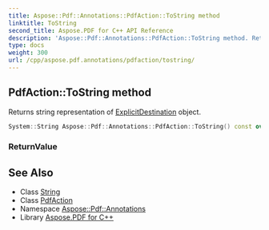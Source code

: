 ```yaml
---
title: Aspose::Pdf::Annotations::PdfAction::ToString method
linktitle: ToString
second_title: Aspose.PDF for C++ API Reference
description: 'Aspose::Pdf::Annotations::PdfAction::ToString method. Returns string representation of ExplicitDestination object in C++.'
type: docs
weight: 300
url: /cpp/aspose.pdf.annotations/pdfaction/tostring/
---
```

## PdfAction::ToString method


Returns string representation of [ExplicitDestination](../../explicitdestination/) object.

```cpp
System::String Aspose::Pdf::Annotations::PdfAction::ToString() const override
```


### ReturnValue



## See Also

* Class [String](../../../system/string/)
* Class [PdfAction](../)
* Namespace [Aspose::Pdf::Annotations](../../)
* Library [Aspose.PDF for C++](../../../)
